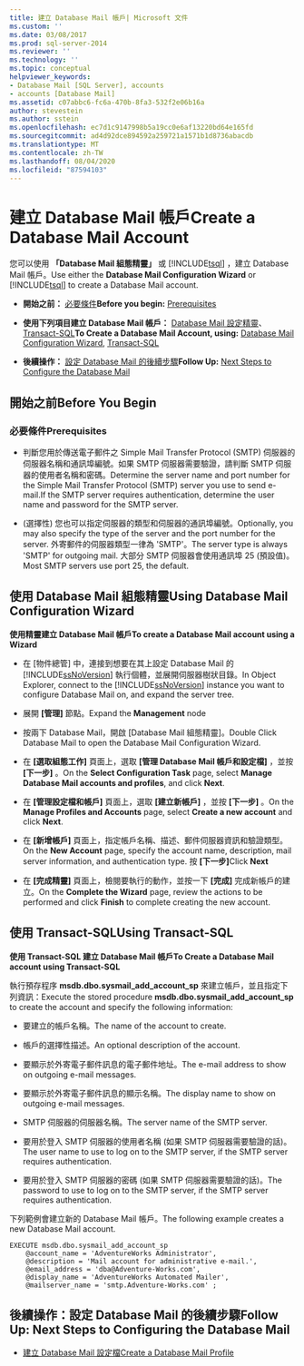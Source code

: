 ```yaml
---
title: 建立 Database Mail 帳戶| Microsoft 文件
ms.custom: ''
ms.date: 03/08/2017
ms.prod: sql-server-2014
ms.reviewer: ''
ms.technology: ''
ms.topic: conceptual
helpviewer_keywords:
- Database Mail [SQL Server], accounts
- accounts [Database Mail]
ms.assetid: c07abbc6-fc6a-470b-8fa3-532f2e06b16a
author: stevestein
ms.author: sstein
ms.openlocfilehash: ec7d1c9147998b5a19cc0e6af13220bd64e165fd
ms.sourcegitcommit: ad4d92dce894592a259721a1571b1d8736abacdb
ms.translationtype: MT
ms.contentlocale: zh-TW
ms.lasthandoff: 08/04/2020
ms.locfileid: "87594103"
---
```

# <a name="create-a-database-mail-account"></a><span data-ttu-id="a0d87-102">建立 Database Mail 帳戶</span><span class="sxs-lookup"><span data-stu-id="a0d87-102">Create a Database Mail Account</span></span>
  <span data-ttu-id="a0d87-103">您可以使用 **「Database Mail 組態精靈」** 或 [!INCLUDE[tsql](../../includes/tsql-md.md)] ，建立 Database Mail 帳戶。</span><span class="sxs-lookup"><span data-stu-id="a0d87-103">Use either the **Database Mail Configuration Wizard** or [!INCLUDE[tsql](../../includes/tsql-md.md)] to create a Database Mail account.</span></span>  
  
-   <span data-ttu-id="a0d87-104">**開始之前：** [必要條件](#Prerequisites)</span><span class="sxs-lookup"><span data-stu-id="a0d87-104">**Before you begin:**  [Prerequisites](#Prerequisites)</span></span>  
  
-   <span data-ttu-id="a0d87-105">**使用下列項目建立 Database Mail 帳戶：** [Database Mail 設定精靈](#SSMSProcedure)、[Transact-SQL](#TsqlProcedure)</span><span class="sxs-lookup"><span data-stu-id="a0d87-105">**To Create a Database Mail Account, using:**  [Database Mail Configuration Wizard](#SSMSProcedure), [Transact-SQL](#TsqlProcedure)</span></span>  
  
-   <span data-ttu-id="a0d87-106">**後續操作：** [設定 Database Mail 的後續步驟](#FollowUp)</span><span class="sxs-lookup"><span data-stu-id="a0d87-106">**Follow Up:**  [Next Steps to Configure the Database Mail](#FollowUp)</span></span>  
  
##  <a name="before-you-begin"></a><a name="BeforeYouBegin"></a> <span data-ttu-id="a0d87-107">開始之前</span><span class="sxs-lookup"><span data-stu-id="a0d87-107">Before You Begin</span></span>  
  
###  <a name="prerequisites"></a><a name="Prerequisites"></a> <span data-ttu-id="a0d87-108">必要條件</span><span class="sxs-lookup"><span data-stu-id="a0d87-108">Prerequisites</span></span>  
  
-   <span data-ttu-id="a0d87-109">判斷您用於傳送電子郵件之 Simple Mail Transfer Protocol (SMTP) 伺服器的伺服器名稱和通訊埠編號。如果 SMTP 伺服器需要驗證，請判斷 SMTP 伺服器的使用者名稱和密碼。</span><span class="sxs-lookup"><span data-stu-id="a0d87-109">Determine the server name and port number for the Simple Mail Transfer Protocol (SMTP) server you use to send e-mail.If the SMTP server requires authentication, determine the user name and password for the SMTP server.</span></span>  
  
-   <span data-ttu-id="a0d87-110">(選擇性) 您也可以指定伺服器的類型和伺服器的通訊埠編號。</span><span class="sxs-lookup"><span data-stu-id="a0d87-110">Optionally, you may also specify the type of the server and the port number for the server.</span></span> <span data-ttu-id="a0d87-111">外寄郵件的伺服器類型一律為 'SMTP'。</span><span class="sxs-lookup"><span data-stu-id="a0d87-111">The server type is always 'SMTP' for outgoing mail.</span></span> <span data-ttu-id="a0d87-112">大部分 SMTP 伺服器會使用通訊埠 25 (預設值)。</span><span class="sxs-lookup"><span data-stu-id="a0d87-112">Most SMTP servers use port 25, the default.</span></span>  
  
##  <a name="using-database-mail-configuration-wizard"></a><a name="SSMSProcedure"></a> <span data-ttu-id="a0d87-113">使用 Database Mail 組態精靈</span><span class="sxs-lookup"><span data-stu-id="a0d87-113">Using Database Mail Configuration Wizard</span></span>  
 <span data-ttu-id="a0d87-114">**使用精靈建立 Database Mail 帳戶**</span><span class="sxs-lookup"><span data-stu-id="a0d87-114">**To create a Database Mail account using a Wizard**</span></span>  
  
-   <span data-ttu-id="a0d87-115">在 [物件總管] 中，連接到想要在其上設定 Database Mail 的 [!INCLUDE[ssNoVersion](../../includes/ssnoversion-md.md)] 執行個體，並展開伺服器樹狀目錄。</span><span class="sxs-lookup"><span data-stu-id="a0d87-115">In Object Explorer, connect to the [!INCLUDE[ssNoVersion](../../includes/ssnoversion-md.md)] instance you want to configure Database Mail on, and expand the server tree.</span></span>  
  
-   <span data-ttu-id="a0d87-116">展開 **[管理]** 節點。</span><span class="sxs-lookup"><span data-stu-id="a0d87-116">Expand the **Management** node</span></span>  
  
-   <span data-ttu-id="a0d87-117">按兩下 Database Mail，開啟 [Database Mail 組態精靈]。</span><span class="sxs-lookup"><span data-stu-id="a0d87-117">Double Click Database Mail to open the Database Mail Configuration Wizard.</span></span>  
  
-   <span data-ttu-id="a0d87-118">在 **[選取組態工作]** 頁面上，選取 **[管理 Database Mail 帳戶和設定檔]** ，並按 **[下一步]** 。</span><span class="sxs-lookup"><span data-stu-id="a0d87-118">On the **Select Configuration Task** page, select **Manage Database Mail accounts and profiles**, and click **Next**.</span></span>  
  
-   <span data-ttu-id="a0d87-119">在 **[管理設定檔和帳戶]** 頁面上，選取 **[建立新帳戶]** ，並按 **[下一步]** 。</span><span class="sxs-lookup"><span data-stu-id="a0d87-119">On the **Manage Profiles and Accounts** page, select **Create a new account** and click **Next**.</span></span>  
  
-   <span data-ttu-id="a0d87-120">在 **[新增帳戶]** 頁面上，指定帳戶名稱、描述、郵件伺服器資訊和驗證類型。</span><span class="sxs-lookup"><span data-stu-id="a0d87-120">On the **New Account** page, specify the account name, description, mail server information, and authentication type.</span></span> <span data-ttu-id="a0d87-121">按 **[下一步]**</span><span class="sxs-lookup"><span data-stu-id="a0d87-121">Click **Next**</span></span>  
  
-   <span data-ttu-id="a0d87-122">在 **[完成精靈]** 頁面上，檢閱要執行的動作，並按一下 **[完成]** 完成新帳戶的建立。</span><span class="sxs-lookup"><span data-stu-id="a0d87-122">On the **Complete the Wizard** page, review the actions to be performed and click **Finish** to complete creating the new account.</span></span>  
  
##  <a name="using-transact-sql"></a><a name="TsqlProcedure"></a> <span data-ttu-id="a0d87-123">使用 Transact-SQL</span><span class="sxs-lookup"><span data-stu-id="a0d87-123">Using Transact-SQL</span></span>  
 <span data-ttu-id="a0d87-124">**使用 Transact-SQL 建立 Database Mail 帳戶**</span><span class="sxs-lookup"><span data-stu-id="a0d87-124">**To Create a Database Mail account using Transact-SQL**</span></span>  
  
 <span data-ttu-id="a0d87-125">執行預存程序 **msdb.dbo.sysmail_add_account_sp** 來建立帳戶，並且指定下列資訊：</span><span class="sxs-lookup"><span data-stu-id="a0d87-125">Execute the stored procedure **msdb.dbo.sysmail_add_account_sp** to create the account and specify the following information:</span></span>  
  
-   <span data-ttu-id="a0d87-126">要建立的帳戶名稱。</span><span class="sxs-lookup"><span data-stu-id="a0d87-126">The name of the account to create.</span></span>  
  
-   <span data-ttu-id="a0d87-127">帳戶的選擇性描述。</span><span class="sxs-lookup"><span data-stu-id="a0d87-127">An optional description of the account.</span></span>  
  
-   <span data-ttu-id="a0d87-128">要顯示於外寄電子郵件訊息的電子郵件地址。</span><span class="sxs-lookup"><span data-stu-id="a0d87-128">The e-mail address to show on outgoing e-mail messages.</span></span>  
  
-   <span data-ttu-id="a0d87-129">要顯示於外寄電子郵件訊息的顯示名稱。</span><span class="sxs-lookup"><span data-stu-id="a0d87-129">The display name to show on outgoing e-mail messages.</span></span>  
  
-   <span data-ttu-id="a0d87-130">SMTP 伺服器的伺服器名稱。</span><span class="sxs-lookup"><span data-stu-id="a0d87-130">The server name of the SMTP server.</span></span>  
  
-   <span data-ttu-id="a0d87-131">要用於登入 SMTP 伺服器的使用者名稱 (如果 SMTP 伺服器需要驗證的話)。</span><span class="sxs-lookup"><span data-stu-id="a0d87-131">The user name to use to log on to the SMTP server, if the SMTP server requires authentication.</span></span>  
  
-   <span data-ttu-id="a0d87-132">要用於登入 SMTP 伺服器的密碼 (如果 SMTP 伺服器需要驗證的話)。</span><span class="sxs-lookup"><span data-stu-id="a0d87-132">The password to use to log on to the SMTP server, if the SMTP server requires authentication.</span></span>  
  
 <span data-ttu-id="a0d87-133">下列範例會建立新的 Database Mail 帳戶。</span><span class="sxs-lookup"><span data-stu-id="a0d87-133">The following example creates a new Database Mail account.</span></span>  
  
```  
EXECUTE msdb.dbo.sysmail_add_account_sp  
    @account_name = 'AdventureWorks Administrator',  
    @description = 'Mail account for administrative e-mail.',  
    @email_address = 'dba@Adventure-Works.com',  
    @display_name = 'AdventureWorks Automated Mailer',  
    @mailserver_name = 'smtp.Adventure-Works.com' ;  
```  
  
##  <a name="follow-up-next-steps-to-configuring-the-database-mail"></a><a name="FollowUp"></a> <span data-ttu-id="a0d87-134">後續操作：設定 Database Mail 的後續步驟</span><span class="sxs-lookup"><span data-stu-id="a0d87-134">Follow Up: Next Steps to Configuring the Database Mail</span></span>  
  
-   [<span data-ttu-id="a0d87-135">建立 Database Mail 設定檔</span><span class="sxs-lookup"><span data-stu-id="a0d87-135">Create a Database Mail Profile</span></span>](create-a-database-mail-profile.md)  
  
  
